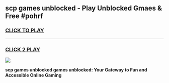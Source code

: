 
## scp games unblocked - Play Unblocked Gmaes & Free #pohrf
<h3>
<a href="https://news.freeplayer.one?title=scp_games_unblocked&ref=26F">CLICK TO PLAY</a></h3>
<hr>

<h3>
<a href="https://news.freeplayer.one?title=scp_games_unblocked&ref=26F">CLICK 2 PLAY</a>
  
</h3>

<a href="https://news.freeplayer.one?title=scp_games_unblocked&ref=26F/"><img src="https://clearcache.store/games.png"></a>


**scp games unblocked games unblocked: Your Gateway to Fun and Accessible Online Gaming**
